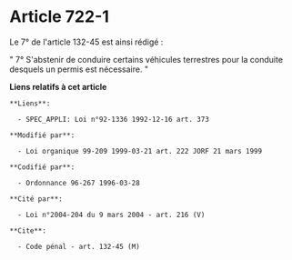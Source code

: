 # Article 722-1

Le 7° de l'article 132-45 est ainsi rédigé :

" 7° S'abstenir de conduire certains véhicules terrestres pour la conduite desquels un permis est nécessaire. "

**Liens relatifs à cet article**

	**Liens**:

	  - SPEC_APPLI: Loi n°92-1336 1992-12-16 art. 373

	**Modifié par**:

	  - Loi organique 99-209 1999-03-21 art. 222 JORF 21 mars 1999

	**Codifié par**:

	  - Ordonnance 96-267 1996-03-28

	**Cité par**:

	  - Loi n°2004-204 du 9 mars 2004 - art. 216 (V)

	**Cite**:

	  - Code pénal - art. 132-45 (M)
